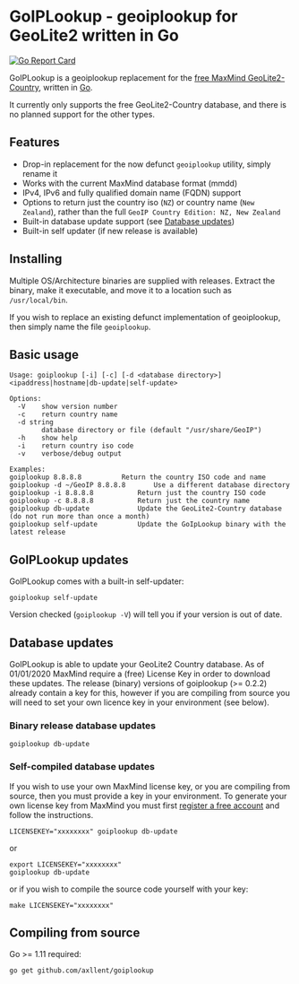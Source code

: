 # GoIPLookup - geoiplookup for GeoLite2 written in Go

[![Go Report Card](https://goreportcard.com/badge/github.com/axllent/goiplookup)](https://goreportcard.com/report/github.com/axllent/goiplookup)

GoIPLookup is a geoiplookup replacement for the [free MaxMind GeoLite2-Country](https://dev.maxmind.com/geoip/geoip2/geolite2/),
written in [Go](https://golang.org/).

It currently only supports the free GeoLite2-Country database, and there is no planned support for the other types.


## Features

- Drop-in replacement for the now defunct `geoiplookup` utility, simply rename it
- Works with the current MaxMind database format (mmdd)
- IPv4, IPv6 and fully qualified domain name (FQDN) support
- Options to return just the country iso (`NZ`) or country name (`New Zealand`), rather than the full `GeoIP Country Edition: NZ, New Zealand`
- Built-in database update support (see [Database updates](#database-updates))
- Built-in self updater (if new release is available)


## Installing

Multiple OS/Architecture binaries are supplied with releases. Extract the binary, make it executable, and move it to a location such as `/usr/local/bin`.

If you wish to replace an existing defunct implementation of geoiplookup, then simply name the file `geoiplookup`.


## Basic usage

```
Usage: goiplookup [-i] [-c] [-d <database directory>] <ipaddress|hostname|db-update|self-update>

Options:
  -V	show version number
  -c	return country name
  -d string
    	database directory or file (default "/usr/share/GeoIP")
  -h	show help
  -i	return country iso code
  -v	verbose/debug output

Examples:
goiplookup 8.8.8.8			Return the country ISO code and name
goiplookup -d ~/GeoIP 8.8.8.8		Use a different database directory
goiplookup -i 8.8.8.8			Return just the country ISO code
goiplookup -c 8.8.8.8			Return just the country name
goiplookup db-update			Update the GeoLite2-Country database (do not run more than once a month)
goiplookup self-update			Update the GoIpLookup binary with the latest release
```


## GoIPLookup updates

GoIPLookup comes with a built-in self-updater:

```
goiplookup self-update
```

Version checked (`goiplookup -V`) will tell you if your version is out of date.


## Database updates

GoIPLookup is able to update your GeoLite2 Country database. As of 01/01/2020 MaxMind require a (free) License Key in order to download these updates. The release (binary) versions of goiplookup (>= 0.2.2) already contain a key for this, however if you are compiling from source you will need to set your own licence key in your environment (see below).


### Binary release database updates

```
goiplookup db-update
```


### Self-compiled database updates

If you wish to use your own MaxMind license key, or you are compiling from source, then you must provide a key in your environment.
To generate your own license key from MaxMind you must first [register a free account](https://www.maxmind.com/en/geolite2/signup) and follow the instructions.

```
LICENSEKEY="xxxxxxxx" goiplookup db-update
```
or
```
export LICENSEKEY="xxxxxxxx"
goiplookup db-update
```

or if you wish to compile the source code yourself with your key:
```
make LICENSEKEY="xxxxxxxx"
```

## Compiling from source

Go >= 1.11 required:

```
go get github.com/axllent/goiplookup
```
